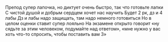 Препод супер лапочка, но диктует очень быстро, так что готовьте лапки
С чистой душой и добрым сердцем хочет нас научить
Будет 2 рк, дз и 4 лабы
Дз и лабы надо защищать, там надо немного готовиться
Но в целом оценки ставит супер лояльно
На экзамене открыто говорит «ну сядьте за этим человеком, подумайте над ответом», «мне нужно у вас хоть что-то спросить, чтобы поставить вам 3»